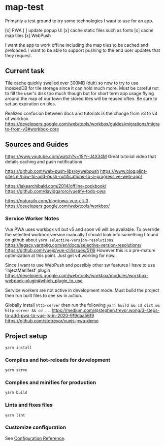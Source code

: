 # map-test

Primarily a test ground to try some technologies I want to use for an app.

[x] PWA
  [ ] update popup UI
  [x] cache static files such as fonts
  [x] cache map tiles
[x] WebPush

I want the app to work offline including the map tiles to be cached and preloaded.
I want to be able to support pushing to the end user updates that they request.

## Current task

Tile cache quickly swelled over 300MB (duh) so now to try to use IndexedDB for tile 
storage since it can hold much more. Must be careful not to fill the user's disk
too much though but for short term app usage flying around the map of our town 
the stored tiles will be reused often. Be sure to set an expiration on tiles.

Realized confusion between docs and tutorials is the change from v3 to v4 of workbox.
https://developers.google.com/web/tools/workbox/guides/migrations/migrate-from-v3#workbox-core


## Sources and Guides

https://www.youtube.com/watch?v=15Yr-J4X34M
Great tutorial video that details caching and push notifications

https://github.com/web-push-libs/pywebpush
https://www.blog.plint-sites.nl/how-to-add-push-notifications-to-a-progressive-web-app/

https://jakearchibald.com/2014/offline-cookbook/
https://github.com/davidgaroro/vuetify-todo-pwa

https://naturaily.com/blog/pwa-vue-cli-3
https://developers.google.com/web/tools/workbox/


### Service Worker Notes

Vue PWA uses workbox v4 but v5 and soon v6 will be available. To override the selected workbox 
version manually I should look into something I found on github about `yarn selective-version-resolutions`.
https://legacy.yarnpkg.com/en/docs/selective-version-resolutions/
https://github.com/vuejs/vue-cli/issues/5119
However this is a pre-mature optimization at this point. Just get v4 working for now.


Since I want to use WebPush and possibly other sw features I have to use 'InjectManifest' plugin
https://developers.google.com/web/tools/workbox/modules/workbox-webpack-plugin#which_plugin_to_use


Service workers are not active in development mode. Must build the project then run built files to 
see sw in action.

Globally install `http-server` then run the following `yarn build && cd dist && http-server && cd ..`.
https://medium.com/@stephen.trevor.wong/3-steps-to-add-pwa-to-vue-js-in-2020-9f9daa56f9
https://github.com/stetrevor/vuejs-pwa-demo


## Project setup
```
yarn install
```

### Compiles and hot-reloads for development
```
yarn serve
```

### Compiles and minifies for production
```
yarn build
```

### Lints and fixes files
```
yarn lint
```

### Customize configuration
See [Configuration Reference](https://cli.vuejs.org/config/).
